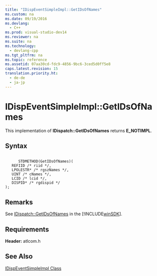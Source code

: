 ```yaml
---
title: "IDispEventSimpleImpl::GetIDsOfNames"
ms.custom: na
ms.date: 09/19/2016
ms.devlang: 
  - C++
ms.prod: visual-studio-dev14
ms.reviewer: na
ms.suite: na
ms.technology: 
  - devlang-cpp
ms.tgt_pltfrm: na
ms.topic: reference
ms.assetid: 07aa30cd-fdc9-4856-9bc6-3ced5d0ff5e8
caps.latest.revision: 15
translation.priority.ht: 
  - de-de
  - ja-jp
---
```

# IDispEventSimpleImpl::GetIDsOfNames
This implementation of **IDispatch::GetIDsOfNames** returns **E_NOTIMPL**.  
  
## Syntax  
  
```  
  
      STDMETHOD(GetIDsOfNames)(  
   REFIID /* riid */,  
   LPOLESTR* /* rgszNames */,  
   UINT /* cNames */,  
   LCID /* lcid */,  
   DISPID* /* rgdispid */   
);  
```  
  
## Remarks  
 See [IDispatch::GetIDsOfNames](assetId:///6f6cf233-3481-436e-8d6a-51f93bf91619) in the [!INCLUDE[winSDK](../vs140/includes/winSDK_md.md)].  
  
## Requirements  
 **Header:** atlcom.h  
  
## See Also  
 [IDispEventSimpleImpl Class](../vs140/IDispEventSimpleImpl-Class.md)